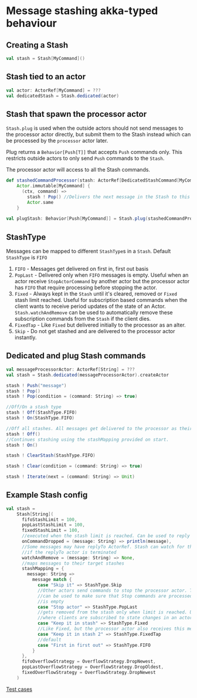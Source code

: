 # Message stashing akka-typed behaviour

## Creating a Stash
```scala
val stash = Stash[MyCommand]()
```

## Stash tied to an actor
```scala
val actor: ActorRef[MyCommand] = ???
val dedicatedStash = Stash.dedicated(actor)
```

## Stash that spawn the processor actor
`Stash.plug` is used when the outside actors should not send messages to the processor actor directly, 
but submit them to the Stash instead which can be processed by the `processor` actor later.

Plug returns a `Behavior[Push[T]]` that accepts `Push` commands only. This restricts outside actors to only 
send `Push` commands to the `Stash`. 

The processor actor will access to all the Stash commands.

```scala
def stashedCommandProcessor(stash: ActorRef[DedicatedStashCommand[MyCommand]]) =
    Actor.immutable[MyCommand] {
      (ctx, command) =>
        stash ! Pop() //Delivers the next message in the Stash to this actor.
        Actor.same
    }
    
val plugStash: Behavior[Push[MyCommand]] = Stash.plug(stashedCommandProcessor)
```

## StashType
Messages can be mapped to different `StashType`s in a `Stash`. Default `StashType` is `FIFO`

1. `FIFO` - Messages get delivered on first in, first out basis
2. `PopLast` - Delivered only when `FIFO` messages is empty. Useful when an actor receive `StopActorCommand`
by another actor but the processor actor has `FIFO` that require processing before stopping the actor.  
3. `Fixed` - Always kept in the `Stash` until it's cleared, removed or `Fixed` stash limit reached. 
Useful for subscription based commands when the client wants to receive period updates of the state
of an Actor. `Stash.watchAndRemove` can be used to automatically remove these subscription
commands from the `Stash` if the client dies.
4. `FixedTap` - Like `Fixed` but delivered initially to the processor as an alter.
4. `Skip` - Do not get stashed and are delivered to the processor actor instantly.

## Dedicated and plug Stash commands
```scala
val messageProcessorActor: ActorRef[String] = ???
val stash = Stash.dedicated(messageProcessorActor).createActor

stash ! Push("message")
stash ! Pop()
stash ! Pop(condition = (command: String) => true)

//Off/On a stash type
stash ! Off(StashType.FIFO)
stash ! On(StashType.FIFO)

//Off all stashes. All messages get delivered to the processor as their arrive and do not get stashed.
stash ! Off()
//Continues stashing using the stashMapping provided on start.
stash ! On()

stash ! ClearStash(StashType.FIFO)

stash ! Clear(condition = (command: String) => true)

stash ! Iterate(next = (command: String) => Unit)
```

## Example Stash config
```scala
val stash =
    Stash[String](
      fifoStashLimit = 100,
      popLastStashLimit = 100,
      fixedStashLimit = 100,
      //executed when the stash limit is reached. Can be used to reply to the sender of the failure.
      onCommandDropped = (message: String) => println(message),
      //Some messages may have replyTo ActorRef. Stash can watch for these actor and remove the message
      //if the replyTo actor is terminated
      watchAndRemove = (message: String) => None,
      //maps messages to their target stashes
      stashMapping = {
        message: String =>
          message match {
            case "Skip it" => StashType.Skip
            //Other actors send commands to stop the processor actor. This StashType
            //can be used to make sure that Stop commands are processed only if FIFO 
            //is empty
            case "Stop actor" => StashType.PopLast
            //gets removed from the stash only when limit is reached. Useful for subscription based messages.
            //where clients are subscribed to state changes in an actor. 
            case "Keep it in stash" => StashType.Fixed
            //Like Fixed, but the processor actor also receives this message initially.
            case "Keep it in stash 2" => StashType.FixedTap
            //default
            case "First in first out" => StashType.FIFO
          }
      },
      fifoOverflowStrategy = OverflowStrategy.DropNewest,
      popLastOverflowStrategy = OverflowStrategy.DropOldest,
      fixedOverflowStrategy = OverflowStrategy.DropNewest
    )
```

[Test cases](src/test/scala/stash)
